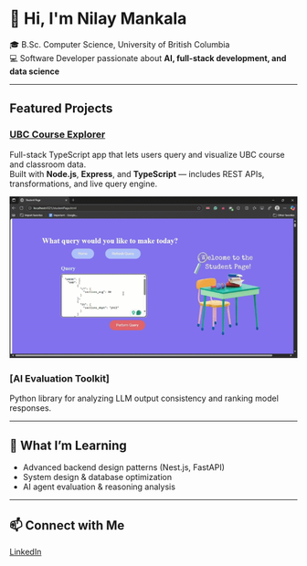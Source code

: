 # 👋 Hi, I'm Nilay Mankala

🎓 B.Sc. Computer Science, University of British Columbia  
💻 Software Developer passionate about **AI, full-stack development, and data science**  

---

##  Featured Projects

###  [UBC Course Explorer](https://github.com/nilay1710/InsightUBC)
Full-stack TypeScript app that lets users query and visualize UBC course and classroom data.  
Built with **Node.js**, **Express**, and **TypeScript** — includes REST APIs, transformations, and live query engine.  


![Project Demo](https://github.com/nilay1710/InsightUBC/blob/main/project_team055/frontend/gif.gif)

###  [AI Evaluation Toolkit]
Python library for analyzing LLM output consistency and ranking model responses.  

---

## 🧠 What I’m Learning
- Advanced backend design patterns (Nest.js, FastAPI)  
- System design & database optimization  
- AI agent evaluation & reasoning analysis  

---

## 📫 Connect with Me
[LinkedIn](https://www.linkedin.com/in/nilay-mankala/)
